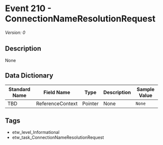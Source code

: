 # Event 210 - ConnectionNameResolutionRequest
###### Version: 0

## Description
None

## Data Dictionary
|Standard Name|Field Name|Type|Description|Sample Value|
|---|---|---|---|---|
|TBD|ReferenceContext|Pointer|None|`None`|

## Tags
* etw_level_Informational
* etw_task_ConnectionNameResolutionRequest